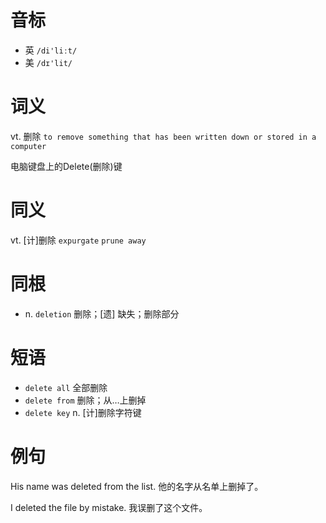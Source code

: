 # 音标

- 英 `/di'liːt/`
- 美 `/dɪ'lit/`

# 词义

vt. 删除
`to remove something that has been written down or stored in a computer`



电脑键盘上的Delete(删除)键

# 同义

vt. [计]删除
`expurgate` `prune away`

# 同根

- n. `deletion` 删除；[遗] 缺失；删除部分

# 短语

- `delete all` 全部删除
- `delete from` 删除；从…上删掉
- `delete key` n. [计]删除字符键

# 例句

His name was deleted from the list.
他的名字从名单上删掉了。

I deleted the file by mistake.
我误删了这个文件。


